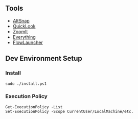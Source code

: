 Tools
-----

+ [AltSnap](https://github.com/RamonUnch/AltSnap/releases)
+ [QuickLook](https://github.com/QL-Win/QuickLook/releases)
+ [ZoomIt](https://learn.microsoft.com/en-us/sysinternals/downloads/zoomit)
+ [Everything](https://www.voidtools.com/support/everything/)
+ [FlowLauncher](https://www.flowlauncher.com/)

Dev Environment Setup
-------------------------

### Install

```console
sudo ./install.ps1
```

### Execution Policy

```console
Get-ExecutionPolicy -List
Set-ExecutionPolicy -Scope CurrentUser/LocalMachine/etc.
```
